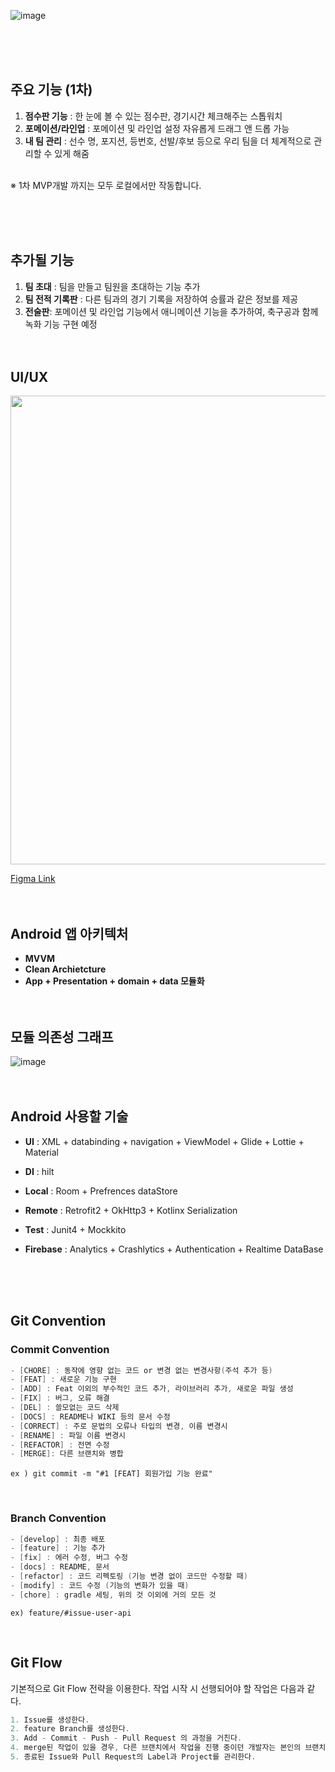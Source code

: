 ![image](https://github.com/tgyuuAn/SoccerFriends/assets/116813010/4922ffd1-fb7c-4b70-b9ca-1f3de802ca45)

<br><br><br>

## 주요 기능 (1차)

1. **점수판 기능** : 한 눈에 볼 수 있는 점수판, 경기시간 체크해주는 스톱워치
2. **포메이션/라인업** : 포메이션 및 라인업 설정 자유롭게 드래그 앤 드롭 가능
3. **내 팀 관리** : 선수 명, 포지션, 등번호, 선발/후보 등으로 우리 팀을 더 체계적으로 관리할 수 있게 해줌

<br>
※ 1차 MVP개발 까지는 모두 로컬에서만 작동합니다.

<br><br><br>

## 추가될 기능

1. **팀 초대** : 팀을 만들고 팀원을 초대하는 기능 추가
2. **팀 전적 기록판** : 다른 팀과의 경기 기록을 저장하여 승률과 같은 정보를 제공 
3. **전술판**: 포메이션 및 라인업 기능에서 애니메이션 기능을 추가하여, 축구공과 함께 녹화 기능 구현 예정
<br><br><br>
## UI/UX

<img src="https://github.com/tgyuuAn/SoccerFriends/assets/116813010/eb501bf0-ac98-4842-af65-eee09e1994c3" width="600" height="750"/>

<a href="https://www.figma.com/file/sKZiEIi7zHhAbN3o7U8tQZ/SoccerFriends?type=design&node-id=0%3A1&mode=design&t=GrJgoYCewaWrAu09-1">Figma Link</a>
<br><br><br>

## Android 앱 아키텍처

- **MVVM**
- **Clean Archietcture**
- **App + Presentation + domain + data 모듈화**
<br><br><br>

## 모듈 의존성 그래프

![image](https://github.com/tgyuuAn/SoccerFriends/assets/116813010/ad0e5b7b-d7fb-4a20-995c-d1de59fce6d1)
<br><br><br>

## Android 사용할 기술

- **UI** : XML + databinding + navigation + ViewModel + Glide + Lottie + Material

- **DI** : hilt

- **Local** : Room + Prefrences dataStore
  
- **Remote** : Retrofit2 + OkHttp3 + Kotlinx Serialization

- **Test** : Junit4 + Mockkito

- **Firebase** : Analytics + Crashlytics + Authentication + Realtime DataBase
  
<br><br><br>

 ## Git Convention
 ### Commit Convention
 ``` kotlin
- [CHORE] : 동작에 영향 없는 코드 or 변경 없는 변경사항(주석 추가 등)
- [FEAT] : 새로운 기능 구현
- [ADD] : Feat 이외의 부수적인 코드 추가, 라이브러리 추가, 새로운 파일 생성
- [FIX] : 버그, 오류 해결
- [DEL] : 쓸모없는 코드 삭제
- [DOCS] : README나 WIKI 등의 문서 수정
- [CORRECT] : 주로 문법의 오류나 타입의 변경, 이름 변경시
- [RENAME] : 파일 이름 변경시
- [REFACTOR] : 전면 수정
- [MERGE]: 다른 브랜치와 병합
```
`ex ) git commit -m "#1 [FEAT] 회원가입 기능 완료"`

<br>

### Branch Convention
``` kotlin
- [develop] : 최종 배포
- [feature] : 기능 추가
- [fix] : 에러 수정, 버그 수정
- [docs] : README, 문서
- [refactor] : 코드 리펙토링 (기능 변경 없이 코드만 수정할 때)
- [modify] : 코드 수정 (기능의 변화가 있을 때)
- [chore] : gradle 세팅, 위의 것 이외에 거의 모든 것
```
`ex) feature/#issue-user-api`

<br>

## Git Flow

기본적으로 Git Flow 전략을 이용한다. 작업 시작 시 선행되어야 할 작업은 다음과 같다.
``` kotlin
1. Issue를 생성한다.
2. feature Branch를 생성한다.
3. Add - Commit - Push - Pull Request 의 과정을 거친다.
4. merge된 작업이 있을 경우, 다른 브랜치에서 작업을 진행 중이던 개발자는 본인의 브랜치로 merge된 작업을 Pull 받아온다.
5. 종료된 Issue와 Pull Request의 Label과 Project를 관리한다.
```

